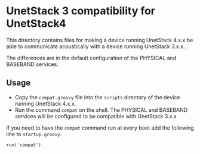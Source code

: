 # UnetStack 3 compatibility for UnetStack4

This directory contains files for making a device running UnetStack 4.x.x be able to communicate acoustically with a device running UnetStack 3.x.x .

The differences are in the default configuration of the PHYSICAL and BASEBAND services.

## Usage
- Copy the `compat.groovy` file into the `scripts` directory of the device running UnetStack 4.x.x.
- Run the command `compat` on the shell. The PHYSICAL and BASEBAND services will be configured to be compatible with UnetStack 3.x.x

If you need to have the `compat` command run at every boot add the following line to `startup.groovy`.

```
run('compat')
```
